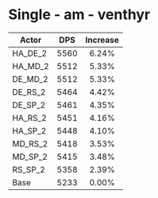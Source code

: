 # Single - am - venthyr
| Actor | DPS | Increase |
|---|:---:|:---:|
|HA_DE_2|5560|6.24%|
|HA_MD_2|5512|5.33%|
|DE_MD_2|5512|5.33%|
|DE_RS_2|5464|4.42%|
|DE_SP_2|5461|4.35%|
|HA_RS_2|5451|4.16%|
|HA_SP_2|5448|4.10%|
|MD_RS_2|5418|3.53%|
|MD_SP_2|5415|3.48%|
|RS_SP_2|5358|2.39%|
|Base|5233|0.00%|

